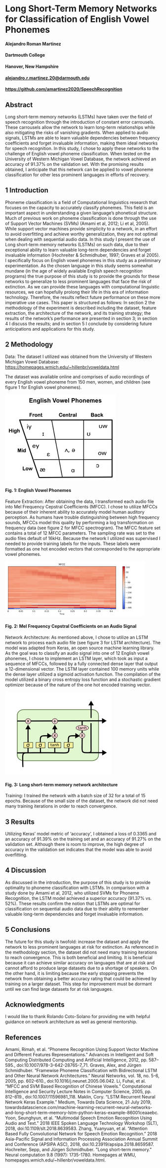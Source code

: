 
# Long Short-Term Memory Networks for Classification of English Vowel Phonemes


#### Alejandro Roman Martinez
#### Dartmouth College
#### Hanover, New Hampshire
#### alejandro.r.martinez.20@darmouth.edu
#### https://github.com/amartinez2020/SpeechRecognition




## Abstract
Long short-term memory networks (LSTMs) have taken over the field of speech recognition through the introduction of constant error carrousels. These carrousels allow the network to learn long-term relationships while also mitigating the risks of vanishing gradients. When applied to audio signals, LSTMs are able to learn valuable dependencies between frequency coefficients and forget invaluable information, making them ideal networks for speech recognition. In this study, I chose to apply these networks to the challenge of English vowel phoneme classification. When tested on the University of Western Michigan Vowel Database, the network achieved an accuracy of 91.37% on the validation set. With the promising results obtained, I anticipate that this network can be applied to vowel phoneme classification for other less prominent languages in efforts of recovery.


## 1	Introduction
Phoneme classification is a field of Computational linguistics research that focuses on the capacity to accurately classify phonemes. This field is an important aspect in understanding a given language’s phonetical structure. Much of previous work on phoneme classification is done through the use of Support Vector Machines (SVMs) (Amami et al, 2012; Li et al, 2005). While support vector machines provide simplicity to a network, in an effort to avoid overfitting and achieve worthy generalization, they are not optimal when dealing with sequential audio data. In this study I present the use of Long short-term memory networks (LSTMs) on such data, due to their exceptional ability to learn valuable long-term dependencies and forget invaluable information (Hochreiter & Schmidhuber, 1997; Graves et al 2005). 
I specifically focus on English vowel phonemes in this study as a preliminary experimentation. As the chosen language in this study seems somewhat mundane (in the age of widely available English speech recognition programs) the true purpose of this study is to provide the grounds for these networks to generalize to less prominent languages that face the risk of extinction. As we can provide these languages with computational linguistic resources, we can hopefully prolong their life in this era of information technology. Therefore, the results reflect future performance on these more imperative use cases. 
	This paper is structured as follows: In section 2 the methodology of the experiment is described including the dataset, feature extraction, the architecture of the network,  and its training strategy; the results of the network’s performance are presented in section 3;  in section 4 I discuss the results; and in section 5 I conclude by considering future anticipations and applications for this study. 


## 2	Methodology
Data: The dataset I utilized was obtained from the University of Western Michigan Vowel Database:
https://homepages.wmich.edu/~hillenbr/voweldata.html

The dataset was available online and comprises of audio recordings of every English vowel phoneme from 150 men, women, and children (see figure 1 for English vowel phonemes).
 
![Fig 1](https://github.com/amartinez2020/SpeechRecognition/blob/master/images/vowels.png "Figure 1")

#### Fig. 1: English Vowel Phonemes




Feature Extraction: After obtaining the data, I transformed each audio file into Mel Frequency Cepstral Coefficients (MFCC). I chose to utilize MFCCs because of their inherent ability to accurately model human auditory perception. As humans have trouble distinguishing between high frequency sounds, MFCCs model this quality by performing a log transformation on frequency data (see figure 2 for MFCC spectrogram). The MFCC feature set contains a total of 12 MFCC parameters. The sampling rate was set to the audio files default of 16kHz. 
Because the network I utilized was supervised I needed to provide training labels for the inputs. These labels were formatted as one hot encoded vectors that corresponded to the appropriate vowel phonemes. 


  
![Fig 2](https://github.com/amartinez2020/SpeechRecognition/blob/master/images/mfcc.png "Figure 2")
#### Fig. 2: Mel Frequency Cepstral Coefficients on an Audio Signal




Network Architecture: As mentioned above, I chose to utilize an LSTM network to process each audio file (see figure 3 for LSTM architecture). The model was adapted from Keras, an open source machine learning library. As the goal was to classify an audio signal into one of 12 English vowel phonemes, I chose to implement an LSTM layer, which took as input a sequence of MFCCs, followed by a fully connected dense layer that output a 12-dimensional vector. The LSTM layer contained 100 memory units while the dense layer utilized a sigmoid activation function.
The compilation of the model utilized a binary cross entropy loss function and a stochastic gradient optimizer because of the nature of the one hot encoded training vector.  

 
![Fig 3](https://github.com/amartinez2020/SpeechRecognition/blob/master/images/lstm.png "Figure 3")
#### Fig. 3: Long short-term memory network architecture


Training: I trained the network with a batch size of 32 for a total of 15 epochs. Because of the small size of the dataset, the network did not need many training iterations in order to reach convergence. 

## 3	Results
Utilizing Keras’ model metric of ‘accuracy’, I obtained a loss of 0.3365 and an accuracy of 91.39% on the training set and an accuracy of 91.27% on the validation set. 
Although there is room to improve, the high degree of accuracy in the validation set indicates that the model was able to avoid overfitting. 

## 4	Discussion
As discussed in the introduction, the purpose of this study is to provide optimality to phoneme classification with LSTMs. In comparison with a study done by Amami et al, 2012, who utilized SVMs for Phoneme Recognition, the  LSTM model achieved a superior accuracy (91.37% vs. 52%). These results confirm the notion that LSTMs are optimal for classification on sequential audio data due to their ability to remember valuable long-term dependencies and forget invaluable information. 

## 5	Conclusions
The future for this study is twofold: increase the dataset and apply the network to less prominent languages at risk for extinction. As referenced in the methodology section, the dataset did not need many training iterations to reach convergence. This is both beneficial and limiting. It is beneficial because it can achieve similar accuracy on languages that are at risk and cannot afford to produce large datasets due to a shortage of speakers. On the other hand, it is limiting because the early stopping prevents the network from obtaining a better accuracy rating that could be achieved by training on a larger dataset. This step for improvement must be dormant until we can find large datasets for at risk languages. 

## Acknowledgments
I would like to thank Rolando Coto-Solano for providing me with helpful guidance on network architecture as well as general mentorship.

## References 
Amami, Rimah, et al. “Phoneme Recognition Using Support Vector Machine and Different Features Representations.” Advances in Intelligent and Soft Computing Distributed Computing and Artificial Intelligence, 2012, pp. 587–595., doi:10.1007/978-3-642-28765-7_71.
Graves, Alex, and Jürgen Schmidhuber. “Framewise Phoneme Classification with Bidirectional LSTM and Other Neural Network Architectures.” Neural Networks, vol. 18, no. 5-6, 2005, pp. 602–610., doi:10.1016/j.neunet.2005.06.042.
Li, Fuhai, et al. “MFCC and SVM Based Recognition of Chinese Vowels.” Computational Intelligence and Security Lecture Notes in Computer Science, 2005, pp. 812–819., doi:10.1007/11596981_118.
Maklin, Cory. “LSTM Recurrent Neural Network Keras Example.” Medium, Towards Data Science, 21 July 2019, towardsdatascience.com/machine-learning-recurrent-neural-networks-and-long-short-term-memory-lstm-python-keras-example-86001ceaaebc.
Yoon, Seunghyun, et al. “Multimodal Speech Emotion Recognition Using Audio and Text.” 2018 IEEE Spoken Language Technology Workshop (SLT), 2018, doi:10.1109/slt.2018.8639583.
Zhang, Yuanyuan, et al. “Attention Based Fully Convolutional Network for Speech Emotion Recognition.” 2018 Asia-Pacific Signal and Information Processing Association Annual Summit and Conference (APSIPA ASC), 2018, doi:10.23919/apsipa.2018.8659587.
Hochreiter, Sepp, and Jürgen Schmidhuber. "Long short-term memory." Neural computation 9.8 (1997): 1735-1780.
Homepages at WMU, homepages.wmich.edu/~hillenbr/voweldata.html.



























